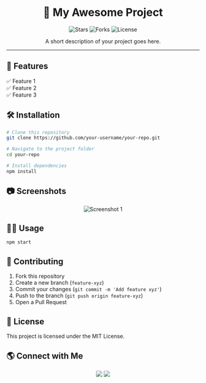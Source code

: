 <h1 align="center">🚀 My Awesome Project</h1>

<p align="center">
  <img src="https://img.shields.io/github/stars/your-username/your-repo?style=for-the-badge" alt="Stars">
  <img src="https://img.shields.io/github/forks/your-username/your-repo?style=for-the-badge" alt="Forks">
  <img src="https://img.shields.io/github/license/your-username/your-repo?style=for-the-badge" alt="License">
</p>

<p align="center">A short description of your project goes here.</p>

---

## 📌 Features
✅ Feature 1  
✅ Feature 2  
✅ Feature 3  

## 🛠 Installation
```bash
# Clone this repository
git clone https://github.com/your-username/your-repo.git

# Navigate to the project folder
cd your-repo

# Install dependencies
npm install
```

## 📷 Screenshots
<p align="center">
  <img src="https://via.placeholder.com/800x400" alt="Screenshot 1">
</p>

## 👨‍💻 Usage
```bash
npm start
```

## 🤝 Contributing
1. Fork this repository
2. Create a new branch (`feature-xyz`)
3. Commit your changes (`git commit -m 'Add feature xyz'`)
4. Push to the branch (`git push origin feature-xyz`)
5. Open a Pull Request

## 📜 License
This project is licensed under the MIT License.

## 🌎 Connect with Me
<p align="center">
  <a href="https://twitter.com/your-profile"><img src="https://img.shields.io/badge/Twitter-%231DA1F2.svg?style=for-the-badge&logo=twitter&logoColor=white"></a>
  <a href="https://github.com/your-username"><img src="https://img.shields.io/badge/GitHub-%23181717.svg?style=for-the-badge&logo=github&logoColor=white"></a>
</p>
